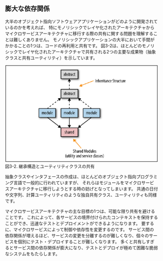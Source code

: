 ## 膨大な依存関係

大半のオブジェクト指向ソフトウェアアプリケーションがどのように開発されているのかを考えれば、
特にモノリシックでレイヤ化されたアーキテクチャからマイクロサービスアーキテクチャに移行する際の共有に関する問題を理解することは難しくありません。
モノリシックアプリケーションの大半において手間がかかることの1つは、コードの再利用と共有です。
図3-2は、ほとんどのモノリシックでレイヤ化されたアーキテクチャで共有される2つの主要な成果物（抽象クラスと共有ユーティリティ）を示しています。

![継承構造とユーティリティクラスの共有](./img/3-2.png)  
図3-2. 継承構造とユーティリティクラスの共有

抽象クラスやインタフェースの作成は、ほとんどのオブジェクト指向プログラミング言語で一般的に行われていますが、
それらはモジュールをマイクロサービスアーキテクチャに移行しようとする時の妨げとなってしまいます。
共通の日付や文字列、計算ユーティリティのような独自共有クラス、ユーティリティも同様です。

マイクロサービスアーキテクチャの主な目標の1つは、可能な限り共有を避けることです。
これによって、各サービスの境界付けられたコンテキストを保持することができ、迅速なテストとデプロイメントができるようになります。
要するに、マイクロサービスによって制御や依存性を変更するのです。
サービス間の依存関係が増えるほど、サービスの変更を分離するのが難しくなり、個々のサービスを個別にテスト・デプロイすることが難しくなります。
多くと共有しすぎるとサービス間の依存関係が膨大になり、テストとデプロイが極めて困難な脆弱なシステムをもたらします。